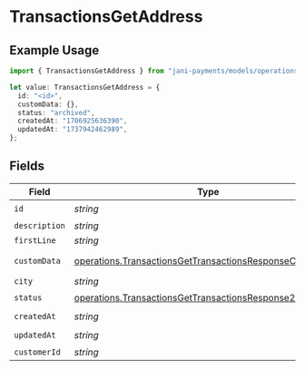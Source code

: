 # TransactionsGetAddress

## Example Usage

```typescript
import { TransactionsGetAddress } from "jani-payments/models/operations";

let value: TransactionsGetAddress = {
  id: "<id>",
  customData: {},
  status: "archived",
  createdAt: "1706925636390",
  updatedAt: "1737942462989",
};
```

## Fields

| Field                                                                                                                                | Type                                                                                                                                 | Required                                                                                                                             | Description                                                                                                                          |
| ------------------------------------------------------------------------------------------------------------------------------------ | ------------------------------------------------------------------------------------------------------------------------------------ | ------------------------------------------------------------------------------------------------------------------------------------ | ------------------------------------------------------------------------------------------------------------------------------------ |
| `id`                                                                                                                                 | *string*                                                                                                                             | :heavy_check_mark:                                                                                                                   | N/A                                                                                                                                  |
| `description`                                                                                                                        | *string*                                                                                                                             | :heavy_minus_sign:                                                                                                                   | N/A                                                                                                                                  |
| `firstLine`                                                                                                                          | *string*                                                                                                                             | :heavy_minus_sign:                                                                                                                   | N/A                                                                                                                                  |
| `customData`                                                                                                                         | [operations.TransactionsGetTransactionsResponseCustomData](../../models/operations/transactionsgettransactionsresponsecustomdata.md) | :heavy_check_mark:                                                                                                                   | Any valid JSON value                                                                                                                 |
| `city`                                                                                                                               | *string*                                                                                                                             | :heavy_minus_sign:                                                                                                                   | N/A                                                                                                                                  |
| `status`                                                                                                                             | [operations.TransactionsGetTransactionsResponse200Status](../../models/operations/transactionsgettransactionsresponse200status.md)   | :heavy_check_mark:                                                                                                                   | N/A                                                                                                                                  |
| `createdAt`                                                                                                                          | *string*                                                                                                                             | :heavy_check_mark:                                                                                                                   | N/A                                                                                                                                  |
| `updatedAt`                                                                                                                          | *string*                                                                                                                             | :heavy_check_mark:                                                                                                                   | N/A                                                                                                                                  |
| `customerId`                                                                                                                         | *string*                                                                                                                             | :heavy_minus_sign:                                                                                                                   | N/A                                                                                                                                  |